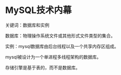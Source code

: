 # MySQL技术内幕

关键词：数据库和实例

数据库：物理操作系统文件或其他形式文件类型的集合。

实例：mysql数据库由后台线程以及一个共享内存区组成。

mysql被设计为一个单进程多线程架构的数据库。

存储引擎是基于表的，而不是数据库。
